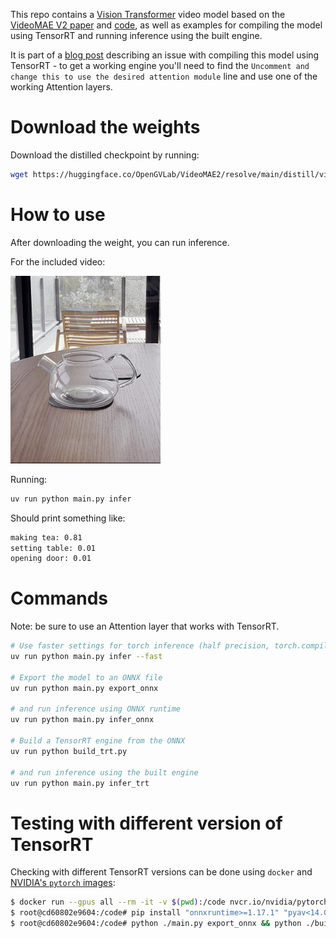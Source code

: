 
This repo contains a [Vision Transformer](https://arxiv.org/abs/2010.11929) video model based on the [VideoMAE V2 paper](https://arxiv.org/abs/2303.16727) and [code](https://github.com/OpenGVLab/VideoMAEv2),
as well as examples for compiling the model using TensorRT and running inference using the built engine.

It is part of a [blog post](https://ohadravid.github.io/posts/2025-01-debugging-vit-and-tensorrt) describing an issue with compiling this model using TensorRT - to get a working engine you'll need to find the `Uncomment and change this to use the desired attention module` line and use one of the working Attention layers.

# Download the weights

Download the distilled checkpoint by running:

```bash
wget https://huggingface.co/OpenGVLab/VideoMAE2/resolve/main/distill/vit_s_k710_dl_from_giant.pth
```

# How to use

After downloading the weight, you can run inference.

For the included video:

![A clip of pouring water into a teapot](tea_short.gif)

Running:
```bash
uv run python main.py infer
```

Should print something like:
```bash
making tea: 0.81
setting table: 0.01
opening door: 0.01
```

# Commands

Note: be sure to use an Attention layer that works with TensorRT.

```bash
# Use faster settings for torch inference (half precision, torch.compile, ..)
uv run python main.py infer --fast

# Export the model to an ONNX file
uv run python main.py export_onnx

# and run inference using ONNX runtime
uv run python main.py infer_onnx

# Build a TensorRT engine from the ONNX
uv run python build_trt.py

# and run inference using the built engine
uv run python main.py infer_trt
```

# Testing with different version of TensorRT

Checking with different TensorRT versions can be done using `docker` and [NVIDIA's `pytorch` images](https://catalog.ngc.nvidia.com/orgs/nvidia/containers/pytorch):

```bash
$ docker run --gpus all --rm -it -v $(pwd):/code nvcr.io/nvidia/pytorch:24.12-py3 bash
$ root@cd60802e9604:/code# pip install "onnxruntime>=1.17.1" "pyav<14.0.0" "timm>=1.0.12"
$ root@cd60802e9604:/code# python ./main.py export_onnx && python ./build_trt.py  && python ./main.py infer_trt
```